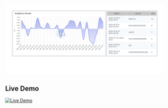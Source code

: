 ![Screenshot 1](https://raw.githubusercontent.com/gauravgorade/test_trading/main/SS.png)
## Live Demo
[![Live Demo](https://img.shields.io/badge/Live%20Demo-View%20Now-blue?style=for-the-badge)](https://test-trading-gold.vercel.app/)
